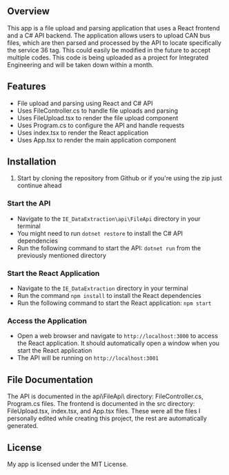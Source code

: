 ## Overview

This app is a file upload and parsing application that uses a React frontend and a C# API backend. The application allows users to upload CAN bus files, which are then parsed and processed by the API to locate specifically the service 36 tag. This could easily be modified in the future to accept multiple codes. This code is being uploaded as a project for Integrated Engineering and will be taken down within a month.

## Features

* File upload and parsing using React and C# API
* Uses FileController.cs to handle file uploads and parsing
* Uses FileUpload.tsx to render the file upload component
* Uses Program.cs to configure the API and handle requests
* Uses index.tsx to render the React application
* Uses App.tsx to render the main application component

## Installation

1. Start by cloning the repository from Github or if you're using the zip just continue ahead

### Start the API

* Navigate to the `IE_DataExtraction\api\FileApi` directory in your terminal
* You might need to run `dotnet restore` to install the C# API dependencies
* Run the following command to start the API: `dotnet run` from the previously mentioned directory

### Start the React Application

* Navigate to the `IE_DataExtraction` directory in your terminal
* Run the command `npm install` to install the React dependencies
* Run the following command to start the React application: `npm start`

### Access the Application

* Open a web browser and navigate to `http://localhost:3000` to access the React application. It should automatically open a window when you start the React application
* The API will be running on `http://localhost:3001`

## File Documentation

The API is documented in the api\FileApi\ directory: FileController.cs, Program.cs files.
The frontend is documented in the src directory: FileUpload.tsx, index.tsx, and App.tsx files.
These were all the files I personally edited while creating this project, the rest are automatically generated.

## License

My app is licensed under the MIT License.
